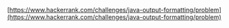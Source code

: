 [https://www.hackerrank.com/challenges/java-output-formatting/problem](https://www.hackerrank.com/challenges/java-output-formatting/problem)
